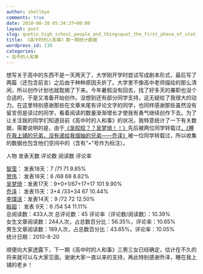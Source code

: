 ```yaml
---
author: shellbye
comments: true
date: 2010-08-20 05:34:37+00:00
layout: post
slug: quotin_high_school_people_and_thingsquot_the_first_phase_of_statistical_data
title: 《高中时的人和事》第一期统计数据
wordpress_id: 139
categories:
- 高中的人和事
---
```


想写关于高中的东西不是一天两天了，大学刚开学时尝试写成剧本形式，最后写了两篇（还包含前言）之后由于种种原因夭折了。大学里不像高中老师描绘的那么清闲，所以创作计划也就耽搁了下来。今年暑假没有回去，找了好多天的兼职也没个合适的，于是又准备开始创作。没想到还有部分同学支持，这无疑给了我很大的动力。在这里特别感谢那些在文章末尾有评论文字的同学，也同样感谢那些虽然没有留言但是读过的同学，看着阅读的数量渐渐增长才使我有勇气继续创作下去。为了让关注我的同学们知道目前《高中时的人和事》的状况，我特意统计了一下有关数据，需要说明的是，由于[《吴皎皎？？吴梦琦！！》](http://user.qzone.qq.com/444854713/blog/1280821151)先后被两位同学转载过[，《睡在我上铺的兄弟，没有递给我烟抽的兄弟——乔泽》](http://user.qzone.qq.com/444854713/blog/1281010181)被一位同学转载过，所以收集的数据也包含他们空间中的（含有“+”号作为标注）。  
  
人物 发表天数 评论数 阅读数 评论率  
  
[智莹](http://user.qzone.qq.com/444854713/blog/1280735340)： 发表18天：7 /71 71 9.85%  
[贺伟](http://user.qzone.qq.com/444854713/blog/1280762998)： 发表18天：6 /68 68 8.82%  
[吴梦琦](http://user.qzone.qq.com/444854713/blog/1280821151)：发表17天：9+0+1/67+17+17 101 9.90%   
[乔泽](http://user.qzone.qq.com/444854713/blog/1281010181)： 发表15天：3+4 /33+34 67 10.44%  
[李璞洁](http://user.qzone.qq.com/444854713/blog/1281107129)：发表14天：9 /72 72 12.50%  
[殷超](http://user.qzone.qq.com/444854713/blog/1281500887)： 发表 9天：6 /54 54 11.11%  
总阅读数：433人次 总评论数：45 评论率（评论数/阅读数）：10.39%  
女生文章阅读数：244人次，占总数百分比：56.35%，评论率：10.65%  
男生文章阅读数：189人次，占总数百分比：43.65%，评论率：10.05%  
统计日期：2010-8-20  
  
顺便向大家透露下，下一期《高中时的人和事》三男三女已经确定，估计在不久的将来就可以与大家见面。谢谢大家一直以来的支持，再此特别感谢乔泽，睡在我上铺的老乡！
